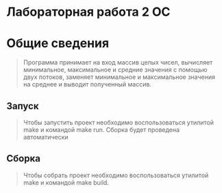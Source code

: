 # Лабораторная работа 2 ОС
# Общие сведения
>Программа принимает на вход массив целых чисел, вычисляет минимальное, максимальное и средние значения с помощью двух потоков, заменяет минимальное и максимальное значения на среднее и выводит полученный массив.
## Запуск
>Чтобы запустить проект необходимо воспользоваться утилитой make и командой make run. Сборка будет проведена автоматически
## Сборка
>Чтобы собрать проект необходимо воспользоваться утилитой make и командой make build.
